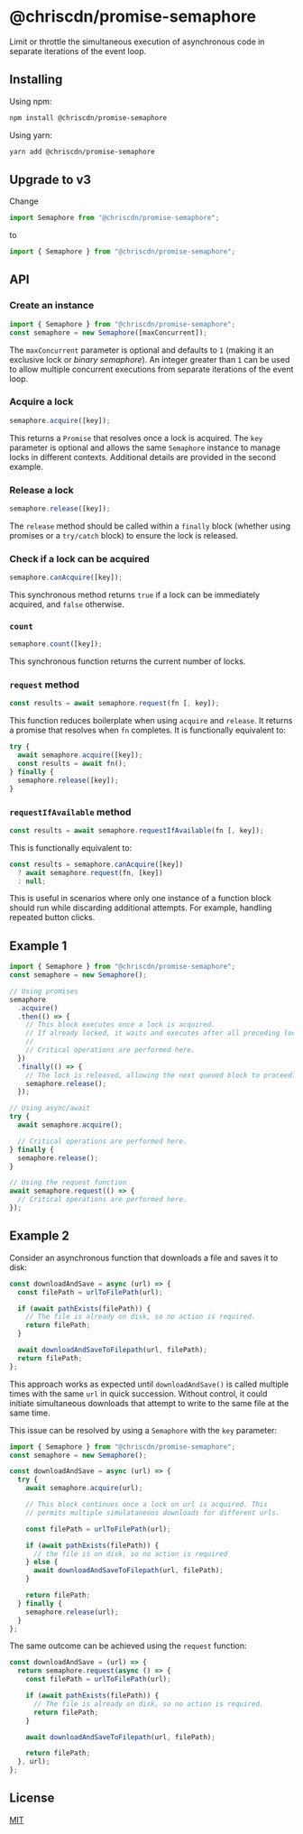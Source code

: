 # @chriscdn/promise-semaphore

Limit or throttle the simultaneous execution of asynchronous code in separate iterations of the event loop.

## Installing

Using npm:

```bash
npm install @chriscdn/promise-semaphore
```

Using yarn:

```bash
yarn add @chriscdn/promise-semaphore
```

## Upgrade to v3

Change

```ts
import Semaphore from "@chriscdn/promise-semaphore";
```

to

```ts
import { Semaphore } from "@chriscdn/promise-semaphore";
```

## API

### Create an instance

```js
import { Semaphore } from "@chriscdn/promise-semaphore";
const semaphore = new Semaphore([maxConcurrent]);
```

The `maxConcurrent` parameter is optional and defaults to `1` (making it an exclusive lock or _binary semaphore_). An integer greater than `1` can be used to allow multiple concurrent executions from separate iterations of the event loop.

### Acquire a lock

```js
semaphore.acquire([key]);
```

This returns a `Promise` that resolves once a lock is acquired. The `key` parameter is optional and allows the same `Semaphore` instance to manage locks in different contexts. Additional details are provided in the second example.

### Release a lock

```js
semaphore.release([key]);
```

The `release` method should be called within a `finally` block (whether using promises or a `try/catch` block) to ensure the lock is released.

### Check if a lock can be acquired

```js
semaphore.canAcquire([key]);
```

This synchronous method returns `true` if a lock can be immediately acquired, and `false` otherwise.

### `count`

```js
semaphore.count([key]);
```

This synchronous function returns the current number of locks.

### `request` method

```js
const results = await semaphore.request(fn [, key]);
```

This function reduces boilerplate when using `acquire` and `release`. It returns a promise that resolves when `fn` completes. It is functionally equivalent to:

```js
try {
  await semaphore.acquire([key]);
  const results = await fn();
} finally {
  semaphore.release([key]);
}
```

### `requestIfAvailable` method

```js
const results = await semaphore.requestIfAvailable(fn [, key]);
```

This is functionally equivalent to:

```js
const results = semaphore.canAcquire([key])
  ? await semaphore.request(fn, [key])
  : null;
```

This is useful in scenarios where only one instance of a function block should run while discarding additional attempts. For example, handling repeated button clicks.

## Example 1

```js
import { Semaphore } from "@chriscdn/promise-semaphore";
const semaphore = new Semaphore();

// Using promises
semaphore
  .acquire()
  .then(() => {
    // This block executes once a lock is acquired.
    // If already locked, it waits and executes after all preceding locks are released.
    //
    // Critical operations are performed here.
  })
  .finally(() => {
    // The lock is released, allowing the next queued block to proceed.
    semaphore.release();
  });

// Using async/await
try {
  await semaphore.acquire();

  // Critical operations are performed here.
} finally {
  semaphore.release();
}

// Using the request function
await semaphore.request(() => {
  // Critical operations are performed here.
});
```

## Example 2

Consider an asynchronous function that downloads a file and saves it to disk:

```js
const downloadAndSave = async (url) => {
  const filePath = urlToFilePath(url);

  if (await pathExists(filePath)) {
    // The file is already on disk, so no action is required.
    return filePath;
  }

  await downloadAndSaveToFilepath(url, filePath);
  return filePath;
};
```

This approach works as expected until `downloadAndSave()` is called multiple times with the same `url` in quick succession. Without control, it could initiate simultaneous downloads that attempt to write to the same file at the same time.

This issue can be resolved by using a `Semaphore` with the `key` parameter:

```js
import { Semaphore } from "@chriscdn/promise-semaphore";
const semaphore = new Semaphore();

const downloadAndSave = async (url) => {
  try {
    await semaphore.acquire(url);

    // This block continues once a lock on url is acquired. This
    // permits multiple simulataneous downloads for different urls.

    const filePath = urlToFilePath(url);

    if (await pathExists(filePath)) {
      // the file is on disk, so no action is required
    } else {
      await downloadAndSaveToFilepath(url, filePath);
    }

    return filePath;
  } finally {
    semaphore.release(url);
  }
};
```

The same outcome can be achieved using the `request` function:

```js
const downloadAndSave = (url) => {
  return semaphore.request(async () => {
    const filePath = urlToFilePath(url);

    if (await pathExists(filePath)) {
      // The file is already on disk, so no action is required.
      return filePath;
    }

    await downloadAndSaveToFilepath(url, filePath);

    return filePath;
  }, url);
};
```

## License

[MIT](LICENSE)
